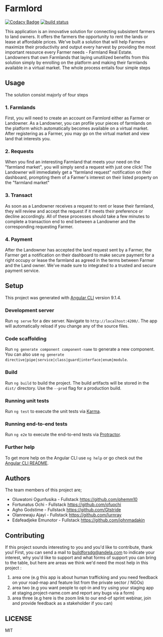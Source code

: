 # Farmlord

[![Codacy Badge](https://api.codacy.com/project/badge/Grade/510e8d197d094fa0810f51bd850fa13c)](https://app.codacy.com/gh/BuildForSDG/team-011-frontend?utm_source=github.com&utm_medium=referral&utm_content=BuildForSDG/team-011-frontend&utm_campaign=Badge_Grade_Settings)
[![build status](https://github.com/coryrylan/angular-github-actions/workflows/Build/badge.svg)](https://github.com/BuildForSDG/team-011-frontend/actions)

This application is an innovative solution for connecting subsistent farmers to land owners. It offers the farmers the opportunity to rent the lands or lease at affordable prices. We've built a solution that will help Farmers maximize their productivity and output every harvest by providing the most important resource every Farmer needs - Farmland Real Estate. Landowners that own Farmlands that laying unutilized benefits from this solution simply by enrolling on the platform and making their farmlands available in a virtual market. The whole process entails four simple steps

## Usage

The solution consist majorly of four steps

### 1. Farmlands

First, you will need to create an account on Farmlord either as Farmer or Landowner. As a Landowner, you can profile your pieces of farmlands on the platform which automatically becomes available on a virtual market. After registering as a Farmer, you may go on the virtual market and view land that interests you.

### 2. Requests

When you find an interesting Farmland that meets your need on the "farmland market", you will simply send a request with just one click! The Landowner will immediately get a "farmland request" notification on their dashboard, prompting them of a Farmer's interest on their listed property on the "farmland market"

### 3. Transact

As soon as a Landowner receives a request to rent or lease their farmland, they will review and accept the request if it meets their preference or decline accordingly. All of these processes should take a few minutes to complete a transaction end to end between a Landowner and the corresponding requesting Farmer.

### 4. Payment

After the Landowner has accepted the land request sent by a Farmer, the Farmer get a notification on their dashboard to make secure payment for a right occupy or lease the farmland as agreed in the terms between Farmer and the Land owner. We've made sure to integrated to a trusted and secure payment service.

## Setup

This project was generated with [Angular CLI](https://github.com/angular/angular-cli) version 9.1.4.

### Development server

Run `ng serve` for a dev server. Navigate to `http://localhost:4200/`. The app will automatically reload if you change any of the source files.

### Code scaffolding

Run `ng generate component component-name` to generate a new component. You can also use `ng generate directive|pipe|service|class|guard|interface|enum|module`.

### Build

Run `ng build` to build the project. The build artifacts will be stored in the `dist/` directory. Use the `--prod` flag for a production build.

### Running unit tests

Run `ng test` to execute the unit tests via [Karma](https://karma-runner.github.io).

### Running end-to-end tests

Run `ng e2e` to execute the end-to-end tests via [Protractor](http://www.protractortest.org/).

### Further help

To get more help on the Angular CLI use `ng help` or go check out the [Angular CLI README](https://github.com/angular/angular-cli/blob/master/README.md).

## Authors

The team members of this project are;

- Oluwatoni Ogunfusika - Fullstack <https://github.com/phemm10>
- Fortunatus Ochi - Fullstack <https://github.com/ofuochi>
- Agho Godstime - Fullstack <https://github.com/Gtstride>
- Olanrewaju Ajayi - Fullstack <https://github.com/lurnray>
- Edafeadjeke Emunotor - Fullstack <https://github.com/johnmadakin>

## Contributing

If this project sounds interesting to you and you'd like to contribute, thank you!
First, you can send a mail to buildforsdg@andela.com to indicate your interest, why you'd like to support and what forms of support you can bring to the table, but here are areas we think we'd need the most help in this project :

1. area one (e.g this app is about human trafficking and you need feedback on your road-map and feature list from the private sector / NGOs)
2. area two (e.g you want people to opt-in and try using your staging app at staging.project-name.com and report any bugs via a form)
3. area three (e.g here is the zoom link to our end-of sprint webinar, join and provide feedback as a stakeholder if you can)

## LICENSE

MIT
